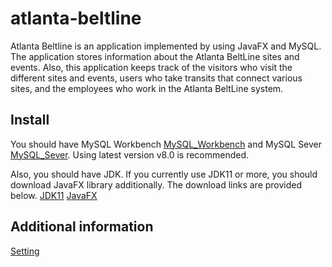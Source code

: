 # atlanta-beltline

Atlanta Beltline is an application implemented by using JavaFX and MySQL. The application stores information about the Atlanta BeltLine sites and events. Also, this application keeps track of the visitors who visit the different sites and events, users who take transits that connect various sites, and the employees who work in the Atlanta BeltLine system.

Install
-------
You should have MySQL Workbench [MySQL_Workbench](https://dev.mysql.com/downloads/workbench/) and MySQL Sever [MySQL_Sever](https://dev.mysql.com/downloads/mysql/).
Using latest version v8.0 is recommended.

Also, you should have JDK.
If you currently use JDK11 or more, you should download JavaFX library additionally.
The download links are provided below.
[JDK11](https://www.oracle.com/technetwork/java/javase/downloads/jdk11-downloads-5066655.html)
[JavaFX](https://gluonhq.com/products/javafx/)

Additional information
----------------------
[Setting](https://stackoverflow.com/questions/52682195/how-to-get-javafx-and-java-11-working-in-intellij-idea)
